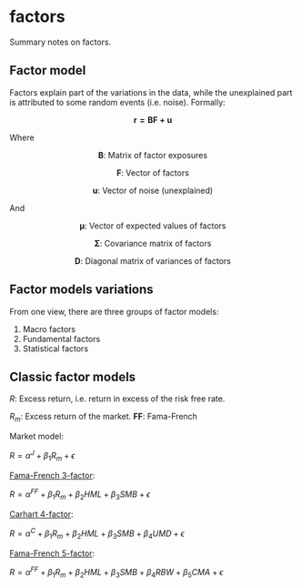 # factors
Summary notes on factors.

## Factor model

Factors explain part of the variations in the data, while the unexplained part is attributed to some random events (i.e. noise). Formally:

$${ \boldsymbol{r = BF + u}}$$

Where

$$\boldsymbol{B} \text{: Matrix of factor exposures} $$

$$\boldsymbol{F} \text{: Vector of factors} $$

$$\boldsymbol{u} \text{: Vector of noise (unexplained) } $$


And

$$\boldsymbol{\mu} \text{: Vector of expected values of factors} $$

$$\boldsymbol{\Sigma} \text{: Covariance matrix of factors}$$

$$\boldsymbol{D} \text{: Diagonal matrix of variances of factors}$$


## Factor models variations


From one view, there are three groups of factor models:

1. Macro factors
2. Fundamental factors
3. Statistical factors


## Classic factor models


$R$: Excess return, i.e. return in excess of the risk free rate.

$R_m$: Excess return of the market.
__FF__: Fama-French 

Market model: 

${R =\alpha^{J} + {\beta_1}{R_m} + \epsilon}$ 


[Fama-French 3-factor](https://mba.tuck.dartmouth.edu/pages/faculty/ken.french/Data_Library/f-f_factors.html): 

${R =\alpha^{FF} + {\beta_1}{R_m} + {\beta_2}{HML} + {\beta_3}{SMB} + \epsilon}$ 


[Carhart 4-factor](https://en.wikipedia.org/wiki/Carhart_four-factor_model): 

${R =\alpha^{C} + {\beta_1}{R_m} + {\beta_2}{HML} + {\beta_3}{SMB} + {\beta_4}{UMD} + \epsilon}$ 


[Fama-French 5-factor](https://mba.tuck.dartmouth.edu/pages/faculty/ken.french/Data_Library/f-f_5_factors_2x3.html): 

${R =\alpha^{FF} + {\beta_1}{R_m} + {\beta_2}{HML} + {\beta_3}{SMB} + {\beta_4}{RBW} + {\beta_5}{CMA} + \epsilon}$ 

